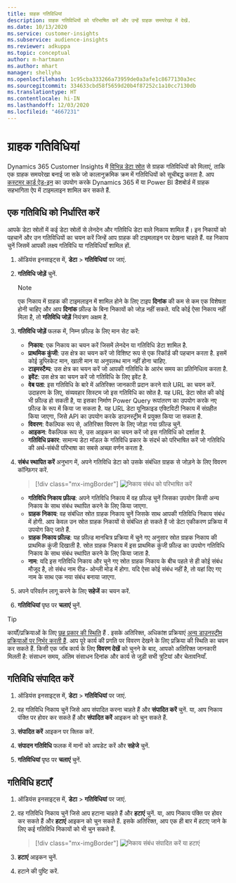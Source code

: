 ```yaml
---
title: ग्राहक गतिविधियां
description: ग्राहक गतिविधियों को परिभाषित करें और उन्हें ग्राहक समयरेखा में देखें.
ms.date: 10/13/2020
ms.service: customer-insights
ms.subservice: audience-insights
ms.reviewer: adkuppa
ms.topic: conceptual
author: m-hartmann
ms.author: mhart
manager: shellyha
ms.openlocfilehash: 1c95cba333266a73959de0a3afe1c8677130a3ec
ms.sourcegitcommit: 334633cbd58f5659d20b4f87252c1a10cc7130db
ms.translationtype: HT
ms.contentlocale: hi-IN
ms.lasthandoff: 12/03/2020
ms.locfileid: "4667231"
---
```

# <a name="customer-activities"></a>ग्राहक गतिविधियां

Dynamics 365 Customer Insights में [विभिन्न डेटा स्रोत](data-sources.md) से ग्राहक गतिविधियों को मिलाएं, ताकि एक ग्राहक समयरेखा बनाई जा सके जो कालानुक्रमिक क्रम में गतिविधियों को सूचीबद्ध करता है. आप [कस्टमर कार्ड ऐड-इन](customer-card-add-in.md) का उपयोग करके Dynamics 365 में या Power BI डैशबोर्ड में ग्राहक सहभागिता ऐप में टाइमलाइन शामिल कर सकते हैं.

## <a name="define-an-activity"></a>एक गतिविधि को निर्धारित करें

आपके डेटा स्रोतों में कई डेटा स्रोतों से लेनदेन और गतिविधि डेटा वाले निकाय शामिल हैं। इन निकायों को पहचानें और उन गतिविधियों का चयन करें जिन्हें आप ग्राहक की टाइमलाइन पर देखना चाहते हैं. वह निकाय चुनें जिसमें आपकी लक्ष्य गतिविधि या गतिविधियाँ शामिल हों.

1. ऑडियंस इनसाइट्स में, **डेटा** > **गतिविधियां** पर जाएं.

1. **गतिविधि जोड़ें** चुनें.

   > [!NOTE]
   > एक निकाय में ग्राहक की टाइमलाइन में शामिल होने के लिए टाइप **दिनांक** की कम से कम एक विशेषता होनी चाहिए और आप **दिनांक** फ़ील्ड के बिना निकायों को जोड़ नहीं सकते. यदि कोई ऐसा निकाय नहीं मिला है, तो **गतिविधि जोड़ें** नियंत्रण अक्षम है.

1. **गतिविधि जोड़ें** फलक में, निम्न फ़ील्ड के लिए मान सेट करें:

   - **निकाय**: एक निकाय का चयन करें जिसमें लेनदेन या गतिविधि डेटा शामिल है.
   - **प्राथमिक कुंजी**: उस क्षेत्र का चयन करें जो विशिष्ट रूप से एक रिकॉर्ड की पहचान करता है. इसमें कोई डुप्लिकेट मान, खाली मान या अनुपलब्ध मान नहीं होना चाहिए.
   - **टाइमस्टैम्प**: उस क्षेत्र का चयन करें जो आपकी गतिविधि के आरंभ समय का प्रतिनिधित्व करता है.
   - **इवेंट**: उस क्षेत्र का चयन करें जो गतिविधि के लिए इवेंट है.
   - **वेब पता**: इस गतिविधि के बारे में अतिरिक्त जानकारी प्रदान करने वाले URL का चयन करें. उदाहरण के लिए, संव्यवहार सिस्टम जो इस गतिविधि का स्रोत है. यह URL डेटा स्रोत की कोई भी फ़ील्ड हो सकती है, या इसका निर्माण Power Query रूपांतरण का उपयोग करके नए फ़ील्ड के रूप में किया जा सकता है. यह URL डेटा यूनिफ़ाइड एक्टिविटी निकाय में संग्रहीत किया जाएगा, जिसे API का उपयोग करके डाउनस्ट्रीम में प्रयुक्त किया जा सकता है.
   - **विवरण**: वैकल्पिक रूप से, अतिरिक्त विवरण के लिए जोड़ा गया फ़ील्ड चुनें.
   - **आइकन**: वैकल्पिक रूप से, उस आइकन का चयन करें जो इस गतिविधि को दर्शाता है.
   - **गतिविधि प्रकार**: सामान्य डेटा मॉडल के गतिविधि प्रकार के संदर्भ को परिभाषित करें जो गतिविधि की अर्थ-संबंधी परिभाषा का सबसे अच्छा वर्णन करता है.

1. **संबंध स्थापित करें** अनुभाग में, अपने गतिविधि डेटा को उसके संबंधित ग्राहक से जोड़ने के लिए विवरण कॉन्फ़िगर करें.

   > [!div class="mx-imgBorder"]
   > ![निकाय संबंध को परिभाषित करें](media/activities-entities-define.png "निकाय संबंध को परिभाषित करें")

    - **गतिविधि निकाय फ़ील्ड**: अपने गतिविधि निकाय में वह फ़ील्ड चुनें जिसका उपयोग किसी अन्य निकाय के साथ संबंध स्थापित करने के लिए किया जाएगा.
    - **ग्राहक निकाय**: वह संबंधित स्रोत ग्राहक निकाय चुनें जिसके साथ आपकी गतिविधि निकाय संबंध में होगी. आप केवल उन स्रोत ग्राहक निकायों से संबंधित हो सकते हैं जो डेटा एकीकरण प्रक्रिया में उपयोग किए जाते हैं.
    - **ग्राहक निकाय फ़ील्ड**: यह फ़ील्ड मानचित्र प्रक्रिया में चुने गए अनुसार स्रोत ग्राहक निकाय की प्राथमिक कुंजी दिखाती है. स्रोत ग्राहक निकाय में इस प्राथमिक कुंजी फ़ील्ड का उपयोग गतिविधि निकाय के साथ संबंध स्थापित करने के लिए किया जाता है.
    - **नाम**: यदि इस गतिविधि निकाय और चुने गए स्रोत ग्राहक निकाय के बीच पहले से ही कोई संबंध मौजूद है, तो संबंध नाम रीड- ओन्ली मोड में होगा. यदि ऐसा कोई संबंध नहीं है, तो यहां दिए गए नाम के साथ एक नया संबंध बनाया जाएगा.

1. अपने परिवर्तन लागू करने के लिए **सहेजें** का चयन करें.

1. **गतिविधियां** पृष्ठ पर **चलाएं** चुनें.

> [!TIP]
> कार्यों/प्रक्रियाओं के लिए [छह प्रकार की स्थिति](system.md#status-types) हैं . इसके अतिरिक्त, अधिकांश प्रक्रियाएं [अन्य डाउनस्ट्रीम प्रक्रियाओं पर निर्भर करती हैं](system.md#refresh-policies). आप पूरे कार्य की प्रगति पर विवरण देखने के लिए प्रक्रिया की स्थिति का चयन कर सकते हैं. किसी एक जॉब कार्य के लिए **विवरण देखें** को चुनने के बाद, आपको अतिरिक्त जानकारी मिलती है: संसाधन समय, अंतिम संसाधन दिनांक और कार्य से जुड़ी सभी त्रुटियां और चेतावनियाँ.

## <a name="edit-an-activity"></a>गतिविधि संपादित करें

1. ऑडियंस इनसाइट्स में, **डेटा** > **गतिविधियां** पर जाएं.

2. वह गतिविधि निकाय चुनें जिसे आप संपादित करना चाहते हैं और **संपादित करें** चुनें. या, आप निकाय पंक्ति पर होवर कर सकते हैं और **संपादित करें** आइकन को चुन सकते हैं.

3. **संपादित करें** आइकन पर क्लिक करें.

4. **संपादन गतिविधि** फलक में मानों को अपडेट करें और **सहेजे** चुनें.

5. **गतिविधियां** पृष्ठ पर **चलाएं** चुनें.

## <a name="delete-an-activity"></a>गतिविधि हटाएँ

1. ऑडियंस इनसाइट्स में, **डेटा** > **गतिविधियां** पर जाएं.

2. वह गतिविधि निकाय चुनें जिसे आप हटाना चाहते हैं और **हटाएं** चुनें. या, आप निकाय पंक्ति पर होवर कर सकते हैं और **हटाएं** आइकन को चुन सकते हैं. इसके अतिरिक्त, आप एक ही बार में हटाए जाने के लिए कई गतिविधि निकायों को भी चुन सकते हैं.
   > [!div class="mx-imgBorder"]
   > ![निकाय संबंध संपादित करें या हटाएं](media/activities-entities-edit-delete.png "निकाय संबंध संपादित करें या हटाएं")

3. **हटाएं** आइकन चुनें.

4. हटाने की पुष्टि करें.
